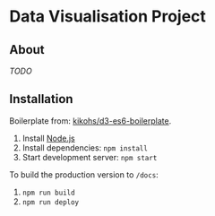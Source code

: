 # Data Visualisation Project

## About

_TODO_

## Installation

Boilerplate from: [kikohs/d3-es6-boilerplate](https://github.com/kikohs/d3-es6-boilerplate).

1. Install [Node.js](https://nodejs.org/en/)
2. Install dependencies: `npm install`
3. Start development server: `npm start`

To build the production version to `/docs`:

1. `npm run build`
2. `npm run deploy`
